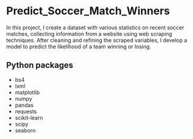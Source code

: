 # Predict_Soccer_Match_Winners
In this project, I create a dataset with various statistics on recent soccer matches, collecting information from a website using web scraping techniques. After cleaning and refining the scraped variables, I develop a model to predict the likelihood of a team winning or losing.

## Python packages
- bs4
- lxml
- matplotlib
- numpy
- pandas
- requests
- scikit-learn
- scipy
- seaborn
